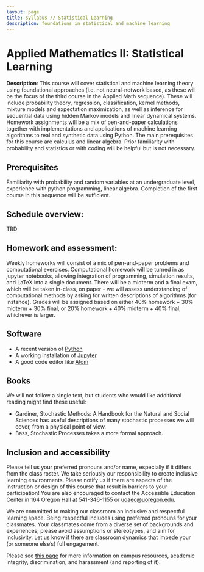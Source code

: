 ```yaml
---
layout: page
title: syllabus // Statistical Learning
description: foundations in statistical and machine learning
---
```




# Applied Mathematics II: Statistical Learning


**Description**: 
This course will cover statistical and machine learning theory using foundational approaches (i.e. not neural-network based, as these will be the focus of the third course in the Applied Math sequence). These will include probability theory, regression, classification, kernel methods, mixture models and expectation maximization, as well as inference for sequential data using hidden Markov models and linear dynamical systems. Homework assignments will be a mix of pen-and-paper calculations together with implementations and applications of machine learning algorithms to real and synthetic data using Python. The main prerequisites for this course are calculus and linear algebra. Prior familiarity with probability and statistics or with coding will be helpful but is not necessary.

## Prerequisites

Familiarity with probability and random variables at an undergraduate level, experience with python programming, linear algebra. Completion of the first course in this sequence will be sufficient.

## Schedule overview:

TBD


## Homework and assessment:

Weekly homeworks will consist of a mix of pen-and-paper problems and computational exercises. Computational homework will be turned in as jupyter notebooks, allowing integration of programming, simulation results, and LaTeX into a single document.  There will be a midterm and a final exam, which will be taken in-class, on paper - we will assess understanding of computational methods by asking for written descriptions of algorithms (for instance).
Grades will be assigned based on either 40% homework + 30% midterm + 30% final, or 20% homework + 40% midterm + 40% final, whichever is larger.

## Software

* A recent version of [Python](https://python.org)
* A working installation of [Jupyter](https://jupyter.org/)
* A good code editor like [Atom](https://atom.io)

## Books

We will not follow a single text, but students who would like additional reading might find these useful:

* Gardiner, Stochastic Methods: A Handbook for the Natural and Social Sciences has useful descriptions of many stochastic processes we will cover, from a physical point of view.
* Bass, Stochastic Processes takes a more formal approach.


## Inclusion and accessibility

Please tell us your preferred pronouns and/or name,
especially if it differs from the class roster.
We take seriously our responsibility to create inclusive learning environments.
Please notify us if there are aspects of the instruction or design of this
course that result in barriers to your participation! You are also encouraged
to contact the Accessible Education Center in 164 Oregon Hall at 541-346-1155
or uoaec@uoregon.edu.

We are committed to making our classroom an inclusive and respectful learning space.
Being respectful includes using preferred pronouns for your classmates.
Your classmates come from a diverse set of backgrounds and experiences;
please avoid assumptions or stereotypes, and aim for inclusivity.
Let us know if there are classroom dynamics that impede your (or someone else’s) full engagement. 

Please see [this page](policies.html) for more information on
campus resources, academic integrity, discrimination, and harassment (and reporting of it).

